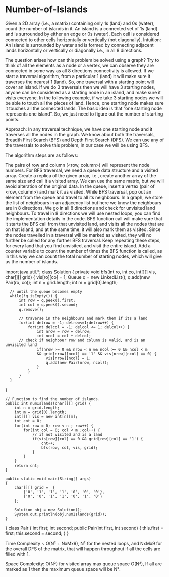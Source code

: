 # Number-of-Islands
Given a 2D array (i.e., a matrix) containing only 1s (land) and 0s (water), count the number of islands in it.  An island is a connected set of 1s (land) and is surrounded by either an edge or 0s (water). Each cell is considered connected to other cells horizontally or vertically (not diagonally).
Intuition:
An island is surrounded by water and is formed by connecting adjacent lands horizontally or vertically or diagonally i.e., in all 8 directions.


The question arises how can this problem be solved using a graph? Try to think of all the elements as a node or a vertex, we can observe they are connected in some way as all 8 directions connectivity is allowed. If we start a traversal algorithm, from a particular 1 (land) it will make sure it traverses the nearest 1 (land). So, one traversal with a starting point will cover an island. If we do 3 traversals then we will have 3 starting nodes, anyone can be considered as a starting node in an island, and make sure it visits everyone. In the following example, if we take 3 starting nodes we will be able to touch all the pieces of land. Hence, one starting node makes sure it touches all the connected lands. The basic idea is that “one starting node represents one island”.  So, we just need to figure out the number of starting points.

Approach:
In any traversal technique, we have one starting node and it traverses all the nodes in the graph. We know about both the traversals, Breadth First Search (BFS) and Depth First Search (DFS). We can use any of the traversals to solve this problem, in our case we will be using BFS.

The algorithm steps are as follows:

The pairs of row and column (<row, column>) will represent the node numbers.
For BFS traversal, we need a queue data structure and a visited array. Create a replica of the given array, i.e., create another array of the same size and call it a visited array. We can use the same matrix, but we will avoid alteration of the original data. 
In the queue, insert a vertex (pair of <row, column>) and mark it as visited. 
While BFS traversal, pop out an element from the queue and travel to all its neighbours. In a graph, we store the list of neighbours in an adjacency list but here we know the neighbours are in 8 directions. 
We go in all 8 directions and check for unvisited land neighbours. To travel in 8 directions we will use nested loops, you can find the implementation details in the code. 
BFS function call will make sure that it starts the BFS call from that unvisited land, and visits all the nodes that are on that island, and at the same time, it will also mark them as visited. 
Since the nodes travelled in a traversal will be marked as visited, they will no further be called for any further BFS traversal. 
Keep repeating these steps, for every land that you find unvisited, and visit the entire island. 
Add a counter variable to count the number of times the BFS function is called, as in this way we can count the total number of starting nodes, which will give us the number of islands.


import java.util.*;
class Solution {
    private void bfs(int ro, int co, int[][] vis, char[][] grid) {
      vis[ro][co] = 1; 
      Queue<Pair> q = new LinkedList<Pair>();
      q.add(new Pair(ro, co)); 
      int n = grid.length; 
      int m = grid[0].length; 
      
      // until the queue becomes empty
      while(!q.isEmpty()) {
          int row = q.peek().first; 
          int col = q.peek().second; 
          q.remove(); 
          
          // traverse in the neighbours and mark them if its a land 
          for(int delrow = -1; delrow<=1;delrow++) {
              for(int delcol = -1; delcol <= 1; delcol++) {
                  int nrow = row + delrow; 
                  int ncol = col + delcol; 
          // check if neighbour row and column is valid, and is an unvisited land
                  if(nrow >= 0 && nrow < n && ncol >= 0 && ncol < m 
                  && grid[nrow][ncol] == '1' && vis[nrow][ncol] == 0) {
                      vis[nrow][ncol] = 1; 
                      q.add(new Pair(nrow, ncol)); 
                  }
              }
          }
      }
  }

    // Function to find the number of islands.
    public int numIslands(char[][] grid) {
        int n = grid.length; 
        int m = grid[0].length; 
        int[][] vis = new int[n][m];
        int cnt = 0; 
        for(int row = 0; row < n ; row++) {
            for(int col = 0; col < m ;col++) {
                // if not visited and is a land
                if(vis[row][col] == 0 && grid[row][col] == '1') {
                    cnt++; 
                    bfs(row, col, vis, grid); 
                }
            }
        }
        return cnt; 
    }
    
    public static void main(String[] args)
    {
        char[][] grid =  {
            {'0', '1', '1', '1', '0', '0', '0'},
            {'0', '0', '1', '1', '0', '1', '0'}
        };
                
        Solution obj = new Solution();
        System.out.println(obj.numIslands(grid));
    }

}
class Pair {
    int first;
    int second; 
    public Pair(int first, int second) {
        this.first = first; 
        this.second = second; 
    }
}

Time Complexity ~ O(N² + NxMx9), N² for the nested loops, and NxMx9 for the overall DFS of the matrix, that will happen throughout if all the cells are filled with 1.

Space Complexity: O(N²) for visited array max queue space O(N²), If all are marked as 1 then the maximum queue space will be N².
